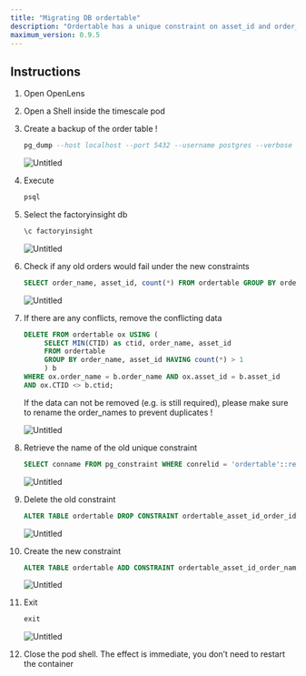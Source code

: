 ```yaml
---
title: "Migrating DB ordertable"
description: "Ordertable has a unique constraint on asset_id and order_id. This migration changes the constraint to asset_id and order_name."
maximum_version: 0.9.5
---
```


## Instructions

1. Open OpenLens
2. Open a Shell inside the timescale pod
3. Create a backup of the order table !

    ```sql
    pg_dump --host localhost --port 5432 --username postgres --verbose --file "/var/lib/postgresql/ordertable.sql" --table public.ordertable factoryinsight
    ```
    
    ![Untitled](/images/production-guide/upgrading/migrating-ordertable/pg_dump.png)

4. Execute 

    ```bash
    psql
    ```

5. Select the factoryinsight db

    ```sql
    \c factoryinsight
    ```
    
    ![Untitled](/images/production-guide/upgrading/migrating-ordertable/change_db.png)

6. Check if any old orders would fail under the new constraints

    ```sql
    SELECT order_name, asset_id, count(*) FROM ordertable GROUP BY order_name, asset_id HAVING count(*) > 1;
    ```
    
    ![Untitled](/images/production-guide/upgrading/migrating-ordertable/select_ot.png)

7. If there are any conflicts, remove the conflicting data
    
    ```sql
    DELETE FROM ordertable ox USING (
         SELECT MIN(CTID) as ctid, order_name, asset_id
         FROM ordertable
         GROUP BY order_name, asset_id HAVING count(*) > 1
         ) b
    WHERE ox.order_name = b.order_name AND ox.asset_id = b.asset_id
    AND ox.CTID <> b.ctid;
    ```
    
    If the data can not be removed (e.g. is still required), please make sure to rename the order_names to prevent duplicates !
    
    ![Untitled](/images/production-guide/upgrading/migrating-ordertable/delete_statement.png)

8. Retrieve the name of the old unique constraint
    
    ```sql
    SELECT conname FROM pg_constraint WHERE conrelid = 'ordertable'::regclass AND contype = 'u';
    ```
    
    ![Untitled](/images/production-guide/upgrading/migrating-ordertable/select_pg_constraint.png)

9. Delete the old constraint
    
    ```sql
    ALTER TABLE ordertable DROP CONSTRAINT ordertable_asset_id_order_id_key;
    ```
    
    ![Untitled](/images/production-guide/upgrading/migrating-ordertable/alter_table_drop.png)

10. Create the new constraint
    
    ```sql
    ALTER TABLE ordertable ADD CONSTRAINT ordertable_asset_id_order_name_key UNIQUE (asset_id, order_name);
    ```
    
    ![Untitled](/images/production-guide/upgrading/migrating-ordertable/alter_table_add.png)

11. Exit
    
    ```sql
    exit
    ```
    
    ![Untitled](/images/production-guide/upgrading/migrating-ordertable/exit.png)

12. Close the pod shell. The effect is immediate, you don’t need to restart the container
